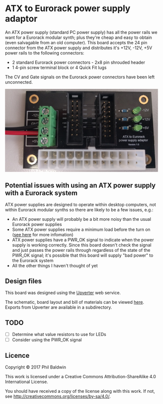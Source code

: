 # ATX to Eurorack power supply adaptor

An ATX power supply (standard PC power supply) has all the power rails we want for a Eurorack modular synth; plus they're cheap and easy to obtain (even salvagable from an old computer). This board accepts the 24 pin connector from the ATX power supply and distributes it's +12V, -12V, +5V power rails to the following connectors:

* 2 standard Eurorack power connectors - 2x8 pin shrouded header
* 1 4-pin screw terminal block or 4 Quick Fit lugs

The CV and Gate signals on the Eurorack power connectors have been left unconnected.

![Board photo](./board-photo.jpg)

## Potential issues with using an ATX power supply with a Eurorack system

ATX power supplies are designed to operate within desktop computers, not within Eurorack modular synths so there are likely to be a few issues, e.g.:

* An ATX power supply will probably be a bit more noisy than the usual Eurorack power supplies
* Some ATX power supplies require a minimum load before the turn on ([see here](http://reprap.org/wiki/PC_Power_Supply#Base_Load) for more infomation)
* ATX power supplies have a PWR_OK signal to indicate when the power supply is working correctly. Since this board doesn't check the signal and just passes the power rails through regardless of the state of the PWR_OK signal; it's possible that this board will supply "bad power" to the Eurorack system
* All the other things I haven't thought of yet

## Design files

This board was designed using the [Upverter](https://upverter.com) web service.

The schematic, board layout and bill of materials can be viewed [here](https://upverter.com/Trebuchetindustries/cbf2f2e6c2a22832/ATX-to-Eurorack-power-supply-adaptor/). Exports from Upverter are available in a subdirectory.

## TODO

* [ ] Determine what value resistors to use for LEDs
* [ ] Consider using the PWR_OK signal

## Licence

Copyright © 2017 Phil Baldwin

This work is licensed under a Creative Commons Attribution-ShareAlike 4.0 International License.

You should have received a copy of the license along with this work. If not, see <http://creativecommons.org/licenses/by-sa/4.0/>.
